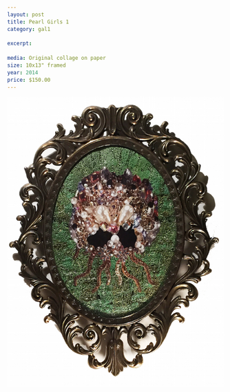 ```yaml
---
layout: post
title: Pearl Girls 1
category: gal1

excerpt: 

media: Original collage on paper
size: 10x13" framed 
year: 2014
price: $150.00
---
```


<img src="img/gal/pearl_20girl_201.jpg" />
